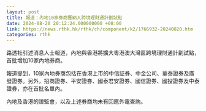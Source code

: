 ```yaml
---
layout: post
title: 報道：內地10家券商獲納入跨境理財通計劃試點
date: 2024-08-20 20:12:24.000000000 +08:00
link: https://news.rthk.hk/rthk/ch/component/k2/1766932-20240820.htm
categories: rthk
---
```


路透社引述消息人士報道，內地與香港將擴大粵港澳大灣區跨境理財通計劃試點，首批增加10家內地券商。

報道提到，10家內地券商包括在香港上市的中信証券、中金公司、華泰證券及廣發證券。另外，招商證券、平安證券、國泰君安證券、國信證券、國投證券及中泰證券，亦在首批名單內。

內地及香港的證監會，以及上述券商均未有回應外電查詢。
